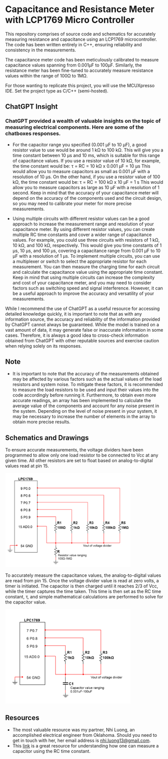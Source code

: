 # Capacitance and Resistance Meter with LCP1769 Micro Controller

This repository comprises of source code and schematics for accurately measuring resistance and capacitance using an LCP1769 microcontroller. The code has been written entirely in C++, ensuring reliability and consistency in the measurements.

The capacitance meter code has been meticulously calibrated to measure capacitance values spanning from 0.001μF to 100μF. Similarly, the resistance meter has been fine-tuned to accurately measure resistance values within the range of 100Ω to 1MΩ.

For those wanting to replicate this project, you will use the MCUXpresso IDE. Set the project type as C/C++ (semi-hosted).

## ChatGPT Insight

### ChatGPT provided a wealth of valuable insights on the topic of measuring electrical components. Here are some of the chatboxes responses.

* For the capacitor range you specified (0.001 μF to 10 μF), a good resistor value to use would be around 1 kΩ to 100 kΩ. 
This will give you a time constant between 10 μs and 10 ms, which is suitable for this range of capacitance values.
If you use a resistor value of 10 kΩ, for example, the time constant would be: τ = RC = 10 kΩ x 0.001 μF = 10 μs
This would allow you to measure capacitors as small as 0.001 μF with a resolution of 10 μs.
On the other hand, if you use a resistor value of 100 kΩ, the time constant would be: τ = RC = 100 kΩ x 10 μF = 1 s
This would allow you to measure capacitors as large as 10 μF with a resolution of 1 second. Keep in mind that the accuracy 
of your capacitance meter will depend on the accuracy of the components used and the circuit design, so you may need to calibrate 
your meter for more precise measurements. 

* Using multiple circuits with different resistor values can be a good approach to increase the measurement range and resolution of 
your capacitance meter. By using different resistor values, you can create multiple RC time constants and cover a wider range of 
capacitance values. For example, you could use three circuits with resistors of 1 kΩ, 10 kΩ, and 100 kΩ, respectively. This would 
give you time constants of 1 μs, 10 μs, and 100 μs, covering a capacitance range from 0.001 μF to 10 μF with a resolution of 1 μs.
To implement multiple circuits, you can use a multiplexer or switch to select the appropriate resistor for each measurement. You can 
then measure the charging time for each circuit and calculate the capacitance value using the appropriate time constant.
Keep in mind that using multiple circuits can increase the complexity and cost of your capacitance meter, and you may need to consider
factors such as switching speed and signal interference. However, it can be a useful approach to improve the accuracy and versatility of 
your measurements.

While I recommend the use of ChatGPT as a useful resource for accessing detailed knowledge quickly, it is important to note that as with any information source, the accuracy and reliability of the information provided by ChatGPT cannot always be guaranteed. While the model is trained on a vast amount of data, it may generate false or inaccurate information in some cases. Therefore, it is always a good idea to cross-check information obtained from ChatGPT with other reputable sources and exercise caution when relying solely on its responses.


## Note
* It is important to note that the accuracy of the measurements obtained may be affected by various factors such as the actual values of the load resistors and system noise. To mitigate these factors, it is recommended to measure the load resistors to be used and input their values into the code accordingly before running it. Furthermore, to obtain even more accurate readings, an array has been implemented to calculate the average value of the components and account for any noise present in the system. Depending on the level of noise present in your system, it may be necessary to increase the number of elements in the array to obtain more precise results.

## Schematics and Drawings
To ensure accurate measurements, the voltage dividers have been programmed to allow only one load resistor to be connected to Vcc at any given time. All other resistors are set to float based on analog-to-digital values read at pin 15.

<img src="image3.png" alt="My Image" width="400" height="300">

To accurately measure the capacitance values, the analog-to-digital values are read from pin 15. Once the voltage divider value is read at zero volts, a timer is initiated. The capacitor is then charged until it reaches 2/3 of Vcc, while the timer captures the time taken. This time is then set as the RC time constant, τ, and simple mathematical calculations are performed to solve for the capacitor value.

<img src="image4.png" alt="My Image" width="400" height="300">

## Resources 

* The most valuable resource was my partner, Nhi Luong, an accomplished electrical engineer from Oklahoma. Should you need to get in touch with her, her email address is nhi.luong13@gmail.com.
* This [link](https://www.eecs.tufts.edu/~dsculley/tutorial/rc/rc3.html#:~:text=The%20RC%20time%20constant%20is,the%20resistance%20R%2C%20in%20Ohms) is a great resource for understanding how one can measure a capacitor using the RC time constant.
